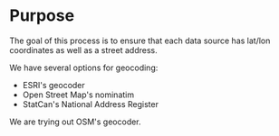 # Purpose 

The goal of this process is to ensure that each data source has lat/lon coordinates as well as a street address. 

We have several options for geocoding:
- ESRI's geocoder
- Open Street Map's nominatim
- StatCan's National Address Register

We are trying out OSM's geocoder. 


